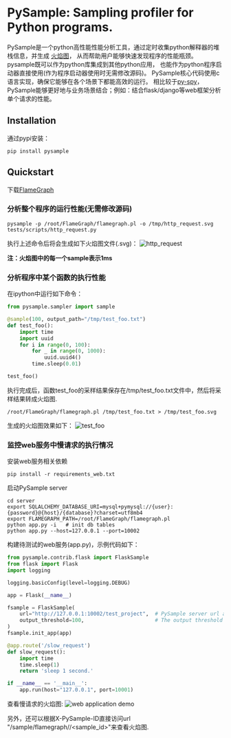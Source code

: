 PySample: Sampling profiler for Python programs.
======

PySample是一个python高性能性能分析工具，通过定时收集python解释器的堆栈信息，并生成
[火焰图](https://github.com/brendangregg/FlameGraph)，
从而帮助用户能够快速发现程序的性能瓶颈。pysample既可以作为python库集成到其他python应用，
也能作为python程序启动器直接使用(作为程序启动器使用时无需修改源码)。
PySample核心代码使用c语言实现，确保它能够在各个场景下都能高效的运行。
相比较于[py-spy](https://github.com/benfred/py-spy)，
PySample能够更好地与业务场景结合；例如：结合flask/django等web框架分析单个请求的性能。

## Installation
通过pypi安装：
```shell
pip install pysample
```

## Quickstart

下载[FlameGraph](https://github.com/brendangregg/FlameGraph)


### 分析整个程序的运行性能(无需修改源码)

```shell
pysample -p /root/FlameGraph/flamegraph.pl -o /tmp/http_request.svg  tests/scripts/http_request.py
```
执行上述命令后将会生成如下火焰图文件(.svg)：
![http_request](./images/http_request.svg)

<b>注：火焰图中的每一个sample表示1ms</b>


### 分析程序中某个函数的执行性能
在ipython中运行如下命令：
```python
from pysample.sampler import sample

@sample(100, output_path="/tmp/test_foo.txt")
def test_foo():
    import time
    import uuid
    for i in range(0, 100):
        for _ in range(0, 1000):
            uuid.uuid4()
        time.sleep(0.01)

test_foo()
```
执行完成后，函数test_foo的采样结果保存在/tmp/test_foo.txt文件中，然后将采样结果转成火焰图.

```shell
/root/FlameGraph/flamegraph.pl /tmp/test_foo.txt > /tmp/test_foo.svg
```

生成的火焰图效果如下：
![test_foo](./images/test_foo.svg)


### 监控web服务中慢请求的执行情况
安装web服务相关依赖
```shell
pip install -r requirements_web.txt
```

启动PySample server
```shell
cd server
export SQLALCHEMY_DATABASE_URI=mysql+pymysql://{user}:{password}@{host}/{database}?charset=utf8mb4
export FLAMEGRAPH_PATH=/root/FlameGraph/flamegraph.pl
python app.py -i   # init db tables
python app.py --host=127.0.0.1 --port=10002
```

构建待测试的web服务(app.py)，示例代码如下：
```python
from pysample.contrib.flask import FlaskSample
from flask import Flask
import logging

logging.basicConfig(level=logging.DEBUG)

app = Flask(__name__)

fsample = FlaskSample(
    url="http://127.0.0.1:10002/test_project",  # PySample server url and project name
    output_threshold=100,                       # The output threshold is 100 ms
)
fsample.init_app(app)

@app.route('/slow_request')
def slow_request():
    import time
    time.sleep(1)
    return 'sleep 1 second.'

if __name__ == '__main__':
    app.run(host="127.0.0.1", port=10001)
```

查看慢请求的火焰图:
![web application demo](./images/web_app_demo.gif)

另外，还可以根据X-PySample-ID直接访问url "/sample/flamegraph/<project>/<sample_id>"来查看火焰图.